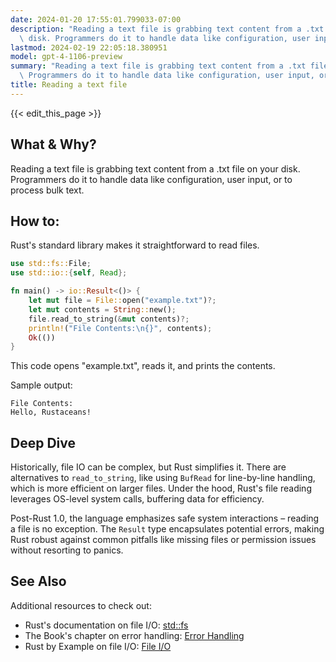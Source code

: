 ```yaml
---
date: 2024-01-20 17:55:01.799033-07:00
description: "Reading a text file is grabbing text content from a .txt file on your\
  \ disk. Programmers do it to handle data like configuration, user input, or to process\u2026"
lastmod: 2024-02-19 22:05:18.380951
model: gpt-4-1106-preview
summary: "Reading a text file is grabbing text content from a .txt file on your disk.\
  \ Programmers do it to handle data like configuration, user input, or to process\u2026"
title: Reading a text file
---
```


{{< edit_this_page >}}

## What & Why?
Reading a text file is grabbing text content from a .txt file on your disk. Programmers do it to handle data like configuration, user input, or to process bulk text.

## How to:
Rust's standard library makes it straightforward to read files.

```Rust
use std::fs::File;
use std::io::{self, Read};

fn main() -> io::Result<()> {
    let mut file = File::open("example.txt")?;
    let mut contents = String::new();
    file.read_to_string(&mut contents)?;
    println!("File Contents:\n{}", contents);
    Ok(())
}
```
This code opens "example.txt", reads it, and prints the contents.

Sample output:
```
File Contents:
Hello, Rustaceans!
```

## Deep Dive
Historically, file IO can be complex, but Rust simplifies it. There are alternatives to `read_to_string`, like using `BufRead` for line-by-line handling, which is more efficient on larger files. Under the hood, Rust's file reading leverages OS-level system calls, buffering data for efficiency.

Post-Rust 1.0, the language emphasizes safe system interactions – reading a file is no exception. The `Result` type encapsulates potential errors, making Rust robust against common pitfalls like missing files or permission issues without resorting to panics.

## See Also
Additional resources to check out:
- Rust's documentation on file I/O: [std::fs](https://doc.rust-lang.org/std/fs/)
- The Book's chapter on error handling: [Error Handling](https://doc.rust-lang.org/book/ch09-00-error-handling.html)
- Rust by Example on file I/O: [File I/O](https://doc.rust-lang.org/rust-by-example/std_misc/file.html)
